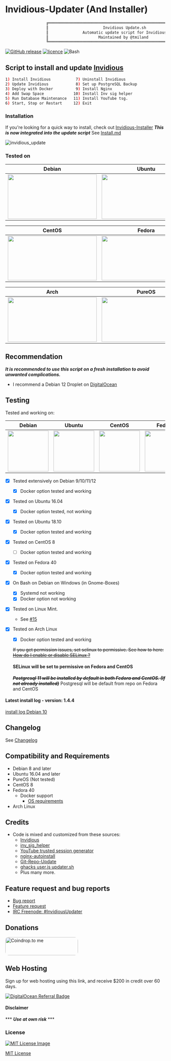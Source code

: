 # Invidious-Updater (And Installer)

```bash
                  ╔═══════════════════════════════════════════════════════════════════╗
                  ║                        Invidious Update.sh                        ║
                  ║               Automatic update script for Invidious               ║
                  ║                      Maintained by @tmiland                       ║
                  ╚═══════════════════════════════════════════════════════════════════╝
```
[![GitHub release](https://img.shields.io/github/release/tmiland/Invidious-Updater.svg?style=for-the-badge)](https://github.com/tmiland/Invidious-Updater/releases)
[![licence](https://img.shields.io/github/license/tmiland/Invidious-Updater.svg?style=for-the-badge)](https://github.com/tmiland/Invidious-Updater/blob/master/LICENSE)
![Bash](https://img.shields.io/badge/Language-SH-4EAA25.svg?style=for-the-badge)

## Script to install and update [Invidious](https://github.com/iv-org/invidious)

```bash
1) Install Invidious           7) Uninstall Invidious
2) Update Invidious            8) Set up PostgreSQL Backup
3) Deploy with Docker          9) Install Nginx 
4) Add Swap Space             10) Install Inv sig helper
5) Run Database Maintenance   11) Install YouTube tsg.
6) Start, Stop or Restart     12) Exit
```
### Installation
If you're looking for a quick way to install, check out [Invidious-Installer](https://github.com/tmiland/invidious-installer)
 ***This is now integrated into the update script***
See [Install.md](./INSTALL.md)

![invidious_update](https://raw.githubusercontent.com/tmiland/Invidious-Updater/master/img/invidious_update.gif)

### Tested on

| Debian | Ubuntu |
| ------ | ------ |
| [<img src="https://raw.githubusercontent.com/tmiland/Invidious-Updater/master/img/Debian_12.png" height="140" width="280">](https://raw.githubusercontent.com/tmiland/Invidious-Updater/master/img/Debian_12.png) | [<img src="https://raw.githubusercontent.com/tmiland/Invidious-Updater/master/img/Ubuntu.png" height="140" width="280">](https://raw.githubusercontent.com/tmiland/Invidious-Updater/master/img/Ubuntu.png) 

| CentOS | Fedora |
| ------ | ------ |
| [<img src="https://raw.githubusercontent.com/tmiland/Invidious-Updater/master/img/CentOS.png" height="140" width="280">](https://raw.githubusercontent.com/tmiland/Invidious-Updater/master/img/CentOS.png) | [<img src="https://raw.githubusercontent.com/tmiland/Invidious-Updater/master/img/Fedora_40.png" height="140" width="280">](https://raw.githubusercontent.com/tmiland/Invidious-Updater/master/img/Fedora_40.png)

| Arch | PureOS |
| ------ | ------ |
| [<img src="https://raw.githubusercontent.com/tmiland/Invidious-Updater/master/img/Arch.png" height="140" width="280">](https://raw.githubusercontent.com/tmiland/Invidious-Updater/master/img/Arch.png) | [<img src="https://raw.githubusercontent.com/tmiland/Invidious-Updater/master/img/PureOS.png" height="140" width="280">](https://raw.githubusercontent.com/tmiland/Invidious-Updater/master/img/PureOS.png)

## Recommendation

***It is recommended to use this script on a fresh installation to avoid unwanted complications.***
  * I recommend a Debian 12 Droplet on [DigitalOcean](https://m.do.co/c/f1f2b475fca0)

## Testing

Tested and working on:

| Debian | Ubuntu | CentOS | Fedora | Arch | PureOS |
| ------ | ------ | ------ | ------ | ------ | ------ |
| [<img src="https://raw.githubusercontent.com/tmiland/Invidious-Updater/master/img/os_icons/debian.svg?sanitize=true" height="128" width="128">](https://raw.githubusercontent.com/tmiland/Invidious-Updater/master/img/os_icons/debian.svg?sanitize=true) | [<img src="https://raw.githubusercontent.com/tmiland/Invidious-Updater/master/img/os_icons/ubuntu.svg?sanitize=true" height="128" width="128">](https://raw.githubusercontent.com/tmiland/Invidious-Updater/master/img/os_icons/ubuntu.svg?sanitize=true) | [<img src="https://raw.githubusercontent.com/tmiland/Invidious-Updater/master/img/os_icons/cent-os.svg?sanitize=true" height="128" width="128">](https://raw.githubusercontent.com/tmiland/Invidious-Updater/master/img/os_icons/cent-os.svg?sanitize=true) | [<img src="https://raw.githubusercontent.com/tmiland/Invidious-Updater/master/img/os_icons/fedora.svg?sanitize=true" height="128" width="128">](https://raw.githubusercontent.com/tmiland/Invidious-Updater/master/img/os_icons/fedora.svg?sanitize=true) | [<img src="https://raw.githubusercontent.com/tmiland/Invidious-Updater/master/img/os_icons/arch.svg?sanitize=true" height="128" width="128">](https://raw.githubusercontent.com/tmiland/Invidious-Updater/master/img/os_icons/arch.svg?sanitize=true) | [<img src="https://raw.githubusercontent.com/tmiland/Invidious-Updater/master/img/os_icons/pureos.svg?sanitize=true" height="128" width="128">](https://raw.githubusercontent.com/tmiland/Invidious-Updater/master/img/os_icons/pureos.svg?sanitize=true)

- [X] Tested extensively on Debian 9/10/11/12
  - [X] Docker option tested and working
- [X] Tested on Ubuntu 16.04
  - [X] Docker option tested, not working
- [X] Tested on Ubuntu 18.10
  - [X] Docker option tested and working
- [X] Tested on CentOS 8
  - [ ] Docker option tested and working
- [X] Tested on Fedora 40
  - [X] Docker option tested and working
- [X] On Bash on Debian on Windows (in Gnome-Boxes)
  - [X] Systemd not working
  - [X] Docker option not working
- [X] Tested on Linux Mint.
  - See [#15](https://github.com/tmiland/Invidious-Updater/issues/15)
- [X] Tested on Arch Linux
  - [X] Docker option tested and working
  
  ~~If you get permission issues, set selinux to permissive. 
  See how to here: [How do I enable or disable SELinux ?](https://fedoraproject.org/wiki/SELinux_FAQ#How_do_I_enable_or_disable_SELinux_.3F)~~
  #### SELinux will be set to permissive on Fedora and CentOS

  ~~***Postgresql 11 will be installed by default in both Fedora and CentOS. (If not already installed)***~~
  Postgresql will be default from repo on Fedora and CentOS
  
#### Latest install log - version: 1.4.4

[install log Debian 10](https://github.com/tmiland/Invidious-Updater/blob/master/log/install_log_debian.log)

## Changelog

See [Changelog](https://github.com/tmiland/Invidious-Updater/blob/master/CHANGELOG.md)

## Compatibility and Requirements

* Debian 8 and later
* Ubuntu 16.04 and later
* PureOS (Not tested)
* CentOS 8
* Fedora 40
  * Docker support
    - [OS requirements](https://docs.docker.com/install/linux/docker-ce/fedora/)
* Arch Linux

## Credits
- Code is mixed and customized from these sources:
  * [Invidious](https://github.com/omarroth/invidious#linux)
  * [inv_sig_helper](https://github.com/iv-org/inv_sig_helper)
  * [YouTube trusted session generator](https://github.com/iv-org/youtube-trusted-session-generator)
  * [nginx-autoinstall](https://github.com/angristan/nginx-autoinstall)
  * [Git-Repo-Update](https://github.com/KillianKemps/Git-Repo-Update)
  * [ghacks user.js updater.sh](https://github.com/ghacksuserjs/ghacks-user.js/blob/master/updater.sh)
  * Plus many more.

## Feature request and bug reports
- [Bug report](https://github.com/tmiland/Invidious-Updater/issues/new?assignees=tmiland&labels=bug&template=bug_report.md&title=Bug-report:)
- [Feature request](https://github.com/tmiland/Invidious-Updater/issues/new?assignees=tmiland&labels=enhancement&template=feature_request.md&title=Feature-request:)
- [IRC Freenode: #InvidiousUpdater](irc://freenode.net/#InvidiousUpdater)

## Donations
<a href="https://coindrop.to/tmiland" target="_blank"><img src="https://coindrop.to/embed-button.png" style="border-radius: 10px; height: 57px !important;width: 229px !important;" alt="Coindrop.to me"></img></a>

## Web Hosting

Sign up for web hosting using this link, and receive $200 in credit over 60 days.

<a href="https://www.digitalocean.com/?refcode=f1f2b475fca0&amp;utm_campaign=Referral_Invite&amp;utm_medium=Referral_Program&amp;utm_source=badge"><img src="https://web-platforms.sfo2.digitaloceanspaces.com/WWW/Badge%203.svg" alt="DigitalOcean Referral Badge"></a>

#### Disclaimer 

*** ***Use at own risk*** ***

### License

[![MIT License Image](https://upload.wikimedia.org/wikipedia/commons/thumb/0/0c/MIT_logo.svg/220px-MIT_logo.svg.png)](https://github.com/tmiland/Invidious-Updater/blob/master/LICENSE)

[MIT License](https://github.com/tmiland/Invidious-Updater/blob/master/LICENSE)
